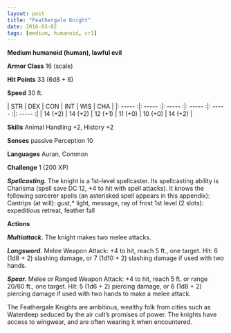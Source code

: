 ```yaml
---
layout: post
title: "Feathergale Knight"
date: 2016-03-02
tags: [medium, humanoid, cr1]
---
```


**Medium humanoid (human), lawful evil**

**Armor Class** 16 (scale)

**Hit Points** 33 (6d8 + 6)

**Speed** 30 ft.

|   STR   |   DEX   |   CON   |   INT   |   WIS   |   CHA   |
|: ----- :|: ----- :|: ----- :|: ----- :|: ----- :|: ----- :|
| 14 (+2) | 14 (+2) | 12 (+1) | 11 (+0) | 10 (+0) | 14 (+2) |

**Skills** Animal Handling +2, History +2

**Senses** passive Perception 10

**Languages** Auran, Common

**Challenge** 1 (200 XP)

***Spellcasting.*** The knight is a 1st-level spellcaster. Its spellcasting ability is Charisma (spell save DC 12, +4 to hit with spell attacks). It knows the following sorcerer spells (an asterisked spell appears in this appendix):
Cantrips (at will): gust,* light, message, ray of frost
1st level (2 slots): expeditious retreat, feather fall

**Actions**

***Multiattack.*** The knight makes two melee attacks.

***Longsword.*** Melee Weapon Attack: +4 to hit, reach 5 ft., one target. Hit: 6 (1d8 + 2) slashing damage, or 7 (1d10 + 2) slashing damage if used with two hands.

***Spear.*** Melee or Ranged Weapon Attack: +4 to hit, reach 5 ft. or range 20/60 ft., one target. Hit: 5 (1d6 + 2) piercing damage, or 6 (1d8 + 2) piercing damage if used with two hands to make a melee attack.

The Feathergale Knights are ambitious, wealthy folk from cities such as Waterdeep seduced by the air cult’s promises of power. The knights have access to wingwear, and are often wearing it when encountered.
